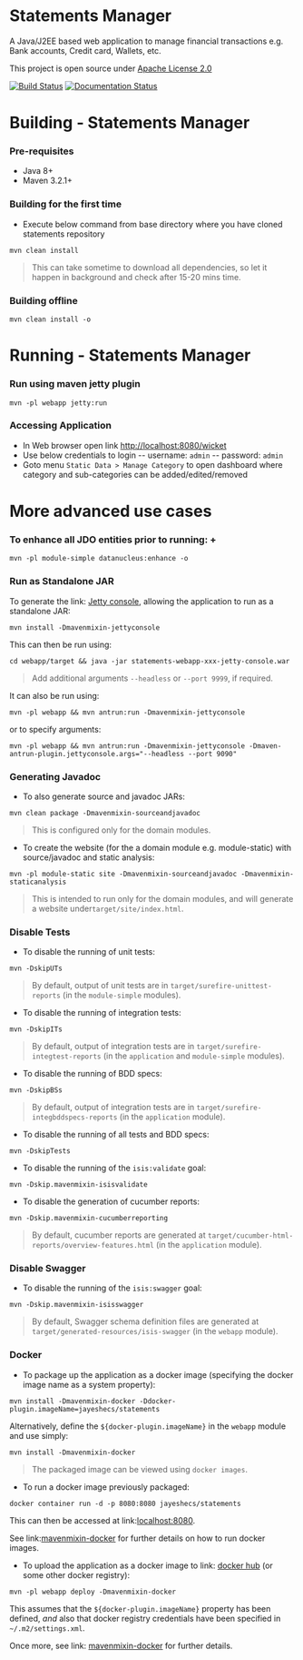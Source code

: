 # Statements Manager

A Java/J2EE based web application to manage financial transactions e.g. Bank accounts, Credit card, Wallets, etc.

This project is open source under [Apache License 2.0](https://www.apache.org/licenses/LICENSE-2.0)

[![Build Status](https://travis-ci.com/Jayeshecs/statements.svg?branch=master)](https://travis-ci.com/Jayeshecs/statements)
[![Documentation Status](https://readthedocs.org/projects/statements/badge/?version=latest)](https://statements.readthedocs.io/en/latest/?badge=latest)

# Building - Statements Manager

### Pre-requisites
- Java 8+
- Maven 3.2.1+

### Building for the first time

- Execute below command from base directory where you have cloned statements repository

```
mvn clean install
```

> This can take sometime to download all dependencies, so let it happen in background and check after 15-20 mins time.

### Building offline

```
mvn clean install -o
```

# Running - Statements Manager

### Run using maven jetty plugin
```
mvn -pl webapp jetty:run
```

### Accessing Application

- In Web browser open link [http://localhost:8080/wicket](http://localhost:8080/wicket)
- Use below credentials to login
-- username: `admin`
-- password: `admin`
- Goto menu ``Static Data > Manage Category`` to open dashboard where category and sub-categories can be added/edited/removed

# More advanced use cases

### To enhance all JDO entities prior to running: +

```
mvn -pl module-simple datanucleus:enhance -o
```

### Run as Standalone JAR

To generate the link: [Jetty console](https://github.com/eirbjo/jetty-console), allowing the application to run as a standalone JAR: 

```
mvn install -Dmavenmixin-jettyconsole
```

This can then be run using:

```
cd webapp/target && java -jar statements-webapp-xxx-jetty-console.war
```

> Add additional arguments ``--headless`` or ``--port 9999``, if required.

It can also be run using:

```
mvn -pl webapp && mvn antrun:run -Dmavenmixin-jettyconsole
```

or to specify arguments:

```
mvn -pl webapp && mvn antrun:run -Dmavenmixin-jettyconsole -Dmaven-antrun-plugin.jettyconsole.args="--headless --port 9090"
```


### Generating Javadoc

- To also generate source and javadoc JARs:

```
mvn clean package -Dmavenmixin-sourceandjavadoc
```

> This is configured only for the domain modules.

- To create the website (for the a domain module e.g. module-static) with source/javadoc and static analysis:

```
mvn -pl module-static site -Dmavenmixin-sourceandjavadoc -Dmavenmixin-staticanalysis
```

> This is intended to run only for the domain modules, and will generate a website under`target/site/index.html`.

### Disable Tests
- To disable the running of unit tests:

```
mvn -DskipUTs 
```

> By default, output of unit tests are in  `target/surefire-unittest-reports` (in the ``module-simple`` modules).

- To disable the running of integration tests:

```
mvn -DskipITs 
```

> By default, output of integration tests are in  `target/surefire-integtest-reports` (in the ``application`` and ``module-simple`` modules).

- To disable the running of BDD specs:

```
mvn -DskipBSs 
```

> By default, output of integration tests are in  `target/surefire-integbddspecs-reports` (in the ``application`` module).

- To disable the running of all tests and BDD specs:

```
mvn -DskipTests 
```

- To disable the running of the `isis:validate` goal:

```
mvn -Dskip.mavenmixin-isisvalidate  
```


- To disable the generation of cucumber reports:

```
mvn -Dskip.mavenmixin-cucumberreporting
```

> By default, cucumber reports are generated at `target/cucumber-html-reports/overview-features.html` (in the ``application`` module).

### Disable Swagger

- To disable the running of the `isis:swagger` goal:

```
mvn -Dskip.mavenmixin-isisswagger
```

> By default, Swagger schema definition files are generated at `target/generated-resources/isis-swagger` (in the ``webapp`` module).

### Docker

- To package up the application as a docker image (specifying the docker image name as a system property):

```
mvn install -Dmavenmixin-docker -Ddocker-plugin.imageName=jayeshecs/statements
```

Alternatively, define the `${docker-plugin.imageName}` in the `webapp` module and use simply:

```
mvn install -Dmavenmixin-docker
```

> The packaged image can be viewed using `docker images`.

- To run a docker image previously packaged:

```
docker container run -d -p 8080:8080 jayeshecs/statements
```

This can then be accessed at link:[localhost:8080](http://localhost:8080).

See link:[mavenmixin-docker](https://github.com/danhaywood/java-mavenmixin-docker#how-to-consume) for further details on how to run docker images.

- To upload the application as a docker image to link: [docker hub](https://hub.docker.com) (or some other docker registry):

```
mvn -pl webapp deploy -Dmavenmixin-docker
```

This assumes that the `${docker-plugin.imageName}` property has been defined, _and_ also that docker registry credentials have been specified in `~/.m2/settings.xml`.

Once more, see link: [mavenmixin-docker](https://github.com/danhaywood/java-mavenmixin-docker#how-to-configure) for further details.

